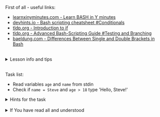 First of all - useful links:

- [learnxinyminutes.com - Learn BASH in Y minutes](https://learnxinyminutes.com/docs/bash/)
- [devhints.io - Bash scripting cheatsheet #Conditionals](https://devhints.io/bash#conditionals)
- [tldp.org - Introduction to if](https://tldp.org/LDP/Bash-Beginners-Guide/html/sect_07_01.html)
- [tldp.org - Advanced Bash-Scripting Guide #Testing and Branching](https://tldp.org/LDP/abs/html/testbranch.html)
- [baeldung.com - Differences Between Single and Double Brackets in Bash](https://www.baeldung.com/linux/bash-single-vs-double-brackets)
<br>
<details><summary>Lesson info and tips</summary>
<pre>
Syntax of BASH brancing and test constructions:<br>
<strong>IF-THEN-ELIF-ELSE construction:</strong><br>
  if [[ -z "$string" ]]; then
    echo "String is empty";
  elif [[ -n "$string" ]]; then
    echo "String is not empty";
  else
    echo "This never happens";
  fi<br>
<strong>CASE construction:</strong><br>
  case "$variable" in
    "$condition1" )
      command...
    ;;
    "$condition2" )
      command...
    ;;
  esac
</pre>
</details>
<br>

Task list:
- Read variables `age` and `name` from stdin
- Check if `name = Steve` and `age > 18` type 'Hello, Steve!'

<details><summary>Hints for the task</summary>
<pre>
<strong>Task 1:</strong>
  $ read age
  $ read name
<strong>Task 2:</strong>
  $ if [[ "$name" == "Steve" ]] && [[ "$age" -eq 15 ]]; then
  > echo "Hello, Steve!";
  > fi
</pre>
</details>
<br>
<details><summary>If You have read all and understood</summary>
<pre>
`touch IReadAllAndUndnderstood`{{exec}}
</pre>
